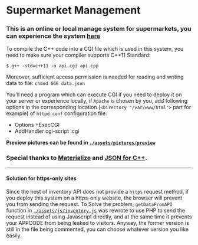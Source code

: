 # Supermarket Management

### This is an online or local manage system for supermarkets, you can experience the system [here](https://projects.kingsleyxie.cn/supermarket-management/)

To compile the C++ code into a CGI file which is used in this system, you need to make sure your compiler supports C++11 Standard:
```
$ g++ -std=c++11 -o api.cgi api.cpp
```

Moreover, sufficient access permission is needed for reading and writing data to file: `chmod 666 data.json`

You'll need a program which can execute CGI if you need to deploy it on your server or experience locally, if `Apache` is chosen by you, add following options in the corresponding location (`<Directory "/var/www/html">` part for example) of `httpd.conf` configuration file:

  - Options +ExecCGI
  - AddHandler cgi-script .cgi

**Preview pictures can be found in [`./assets/pictures/preview`](./assets/pictures/preview)**

### Special thanks to [Materialize](https://github.com/Dogfalo/materialize) and [JSON for C++](https://github.com/nlohmann/json).

***

#### Solution for https-only sites

Since the host of inventory API does not provide a `https` request method, if you deploy this system on a https-only website, the browser will prevent you from sending the request. To Solve the problem, `getDataFromAPI` function in [`./assets/js/inventory.js`](./assets/js/inventory.js) was rewrote to use PHP to send the request instead of using Javascript directly, and at the same time it prevents your APPCODE from being leaked to visitors. Anyway, the former version is still in the file being commented, you can choose whatever version you like easily.
